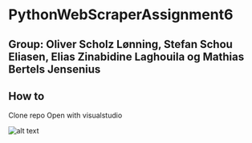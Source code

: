 # PythonWebScraperAssignment6

## Group: Oliver Scholz Lønning, Stefan Schou Eliasen, Elias Zinabidine Laghouila og Mathias Bertels Jensenius

## How to 
Clone repo
Open with visualstudio


![alt text](https://gyazo.com/9df85789126b503a3c5cada081b151fb)
